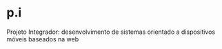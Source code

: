 # p.i
  Projeto Integrador: desenvolvimento de sistemas orientado a dispositivos móveis baseados na web
